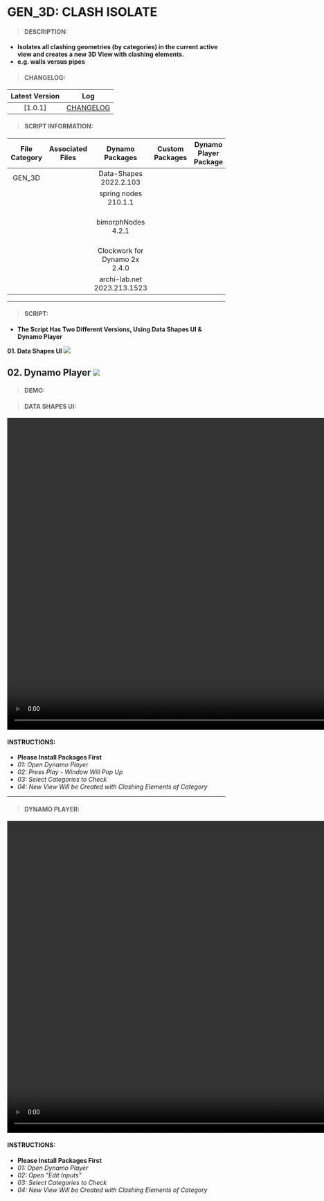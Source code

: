 # GEN_3D: CLASH ISOLATE

> #### DESCRIPTION: 
- **Isolates all clashing geometries (by categories) in the current active view and creates a new 3D View with clashing elements.**
- **e.g. walls versus pipes**

> #### CHANGELOG:

| Latest Version | Log |
| :-------: | :----: | 
|[1.0.1] | [CHANGELOG](/_scripts/_general/3D/changelog/GEN_3D_ClashIsolate.md) |

> #### SCRIPT INFORMATION: 

| File Category | Associated Files | Dynamo Packages | Custom Packages | Dynamo Player Package | Revit Version | Author | Modified By | File Name & Location | 
| :-------: | :----: | :---: | :---: | :---: | :---: | :---: | :---: | :--: |
| GEN_3D |  | Data-Shapes 2022.2.103 | | | Revit 2021.1 | Melvin Tuliao | Cathrine Macabuhay | 20220909_GEN_3D_ClashIsolate_V.1.0.1_Data Shapes UI |
|           |  | spring nodes 210.1.1|                 |                    | | | | 20220909_GEN_3D_ClashIsolate_V.1.0.1_Dynamo Player |
|           |  | bimorphNodes 4.2.1|                   |                    | | | | (https://bimcapcom.sharepoint.com/:f:/s/BCP-Main/EpfrAy1JSu5Cn-xTW2LLi48BnJSr8jEtNf6CHGVmLtslJQ?e=w66SbE) |
|           |  | Clockwork for Dynamo 2x 2.4.0         |                    | |
|           |  | archi-lab.net 2023.213.1523           |                    | |
------------------------------------------------------------
> #### SCRIPT: 
- **The Script Has Two Different Versions, Using Data Shapes UI & Dynamo Player**

**01. Data Shapes UI**
<img src="./_scripts/_general/3D/images/GEN_3D_ClashIsolate_DSUI.png">

**02. Dynamo Player**
<img src="./_scripts/_general/3D/images/GEN_3D_ClashIsolate_DP.png">
------------------------------------------------------------

> #### DEMO: 

> #### DATA SHAPES UI:
<video width="1280" height="720" controls>
 <source src="./_scripts/_general/3D/demo/GEN_3D_ClashIsolate_DSUI.mp4" type="video/mp4">
</video>

#### INSTRUCTIONS: 
- **Please Install Packages First**
- *01: Open Dynamo Player*
- *02: Press Play - Window Will Pop Up*
- *03: Select Categories to Check*
- *04: New View Will be Created with Clashing Elements of Category*
------------------------------------------------------------
> #### DYNAMO PLAYER:
<video width="1280" height="720" controls>
 <source src="./_scripts/_general/3D/demo/GEN_3D_ClashIsolate_DP.mp4" type="video/mp4">
</video>

#### INSTRUCTIONS: 
- **Please Install Packages First**
- *01: Open Dynamo Player*
- *02: Open "Edit Inputs"*
- *03: Select Categories to Check*
- *04: New View Will be Created with Clashing Elements of Category*

